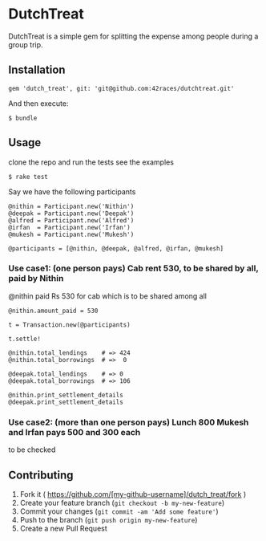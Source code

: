 # DutchTreat

DutchTreat is a simple gem for splitting the expense among people during a group trip.

## Installation

    gem 'dutch_treat', git: 'git@github.com:42races/dutchtreat.git'

And then execute:

    $ bundle

## Usage

clone the repo and run the tests see the examples

    $ rake test

Say we have the following participants

    @nithin = Participant.new('Nithin')
    @deepak = Participant.new('Deepak')
    @alfred = Participant.new('Alfred')
    @irfan  = Participant.new('Irfan')
    @mukesh = Participant.new('Mukesh')

    @participants = [@nithin, @deepak, @alfred, @irfan, @mukesh]

### Use case1: (one person pays) Cab rent 530, to be shared by all, paid by Nithin

@nithin paid Rs 530 for cab which is to be shared among all

    @nithin.amount_paid = 530

    t = Transaction.new(@participants)

    t.settle!

    @nithin.total_lendings    # => 424
    @nithin.total_borrowings  # =>  0

    @deepak.total_lendings    # => 0
    @deepak.total_borrowings  # => 106

    @nithin.print_settlement_details
    @deepak.print_settlement_details

### Use case2: (more than one person pays) Lunch 800 Mukesh and Irfan pays 500 and 300 each

to be checked

## Contributing

1. Fork it ( https://github.com/[my-github-username]/dutch_treat/fork )
2. Create your feature branch (`git checkout -b my-new-feature`)
3. Commit your changes (`git commit -am 'Add some feature'`)
4. Push to the branch (`git push origin my-new-feature`)
5. Create a new Pull Request
